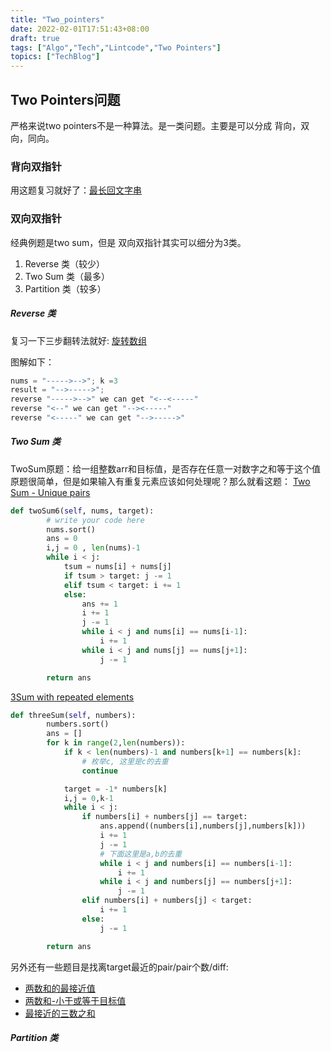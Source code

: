 ```yaml
---
title: "Two_pointers"
date: 2022-02-01T17:51:43+08:00
draft: true
tags: ["Algo","Tech","Lintcode","Two Pointers"]
topics: ["TechBlog"]
---
```



## Two Pointers问题
严格来说two pointers不是一种算法。是一类问题。主要是可以分成 背向，双向，同向。


### 背向双指针
用这题复习就好了：[最长回文字串](https://www.lintcode.com/problem/200/solution/16578)       


 ### 双向双指针
 经典例题是two sum，但是 双向双指针其实可以细分为3类。
 1. Reverse 类（较少）
2. Two Sum 类（最多）
3. Partition 类（较多）

##### Reverse 类
复习一下三步翻转法就好: [旋转数组](https://www.lintcode.com/problem/1334/description)  

图解如下：      
```java
nums = "----->-->"; k =3
result = "-->----->";
reverse "----->-->" we can get "<--<-----"
reverse "<--" we can get "--><-----"
reverse "<-----" we can get "-->----->"
```

##### Two Sum 类
TwoSum原题：给一组整数arr和目标值，是否存在任意一对数字之和等于这个值
原题很简单，但是如果输入有重复元素应该如何处理呢？那么就看这题：
[Two Sum - Unique pairs](https://www.lintcode.com/problem/587)  
```python
def twoSum6(self, nums, target):
        # write your code here
        nums.sort()
        ans = 0
        i,j = 0 , len(nums)-1
        while i < j:
            tsum = nums[i] + nums[j]
            if tsum > target: j -= 1
            elif tsum < target: i += 1
            else:
                ans += 1
                i += 1
                j -= 1
                while i < j and nums[i] == nums[i-1]:
                    i += 1
                while i < j and nums[j] == nums[j+1]:
                    j -= 1

        return ans
```




[3Sum with repeated elements](https://www.lintcode.com/problem/57/)
```python
def threeSum(self, numbers):
        numbers.sort()
        ans = []
        for k in range(2,len(numbers)):
            if k < len(numbers)-1 and numbers[k+1] == numbers[k]:
                # 枚举c, 这里是c的去重
                continue

            target = -1* numbers[k]
            i,j = 0,k-1
            while i < j:
                if numbers[i] + numbers[j] == target:
                    ans.append((numbers[i],numbers[j],numbers[k]))
                    i += 1
                    j -= 1
                    # 下面这里是a,b的去重
                    while i < j and numbers[i] == numbers[i-1]:
                        i += 1
                    while i < j and numbers[j] == numbers[j+1]:
                        j -= 1
                elif numbers[i] + numbers[j] < target:
                    i += 1
                else:
                    j -= 1

        return ans
```
另外还有一些题目是找离target最近的pair/pair个数/diff:
* [两数和的最接近值](https://www.lintcode.com/problem/533/)
* [两数和-小于或等于目标值](https://www.lintcode.com/problem/609/)
* [ 最接近的三数之和](https://www.lintcode.com/problem/59/)
 

##### Partition 类



 
